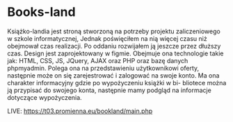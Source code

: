 # Books-land

Książko-landia jest stroną stworzoną na potrzeby projektu zaliczeniowego w szkole informatycznej, Jednak poświęciłem na nią więcej czasu niż obejmował czas realizacji. Po oddaniu
rozwijałem ją jeszcze przez dłuższy czas. Design jest zaprojektowany w figmie. Obejmuje ona technologie takie jak: HTML, CSS, JS, JQuery, AJAX oraz PHP oraz bazę danych phpmyadmin.
Polega ona na przedstawieniu użytkownikowi oferty, następnie może on się zarejestrować i zalogować na swoje konto. Ma ona charakter informacyjny gdzie po wypożyczeniu książki w bi-
bliotece można ją przypisać do swojego konta, następnie mamy podgląd na informacje dotyczące wypożyczenia.

LIVE: https://t03.promienna.eu/bookland/main.php
